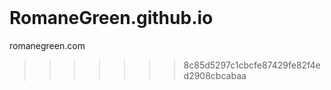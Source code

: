
​
=======
# RomaneGreen.github.io

romanegreen.com
>>>>>>> 8c85d5297c1cbcfe87429fe82f4ed2908cbcabaa
